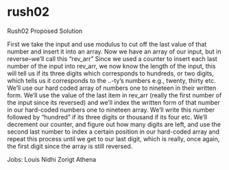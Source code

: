 # rush02
Rush02 Proposed Solution

First we take the input and use modulus to cut off the last value of that number and insert it into an array. Now we have an array of our input, but in reverse–we’ll call this “rev_arr”
Since we used a counter to insert each last number of the input into rev_arr, we now know the length of the input, this will tell us if its three digits which corresponds to hundreds, or two digits, which tells us it corresponds to the ..-ty’s numbers e.g., twenty, thirty etc. 
We’ll use our hard coded array of numbers one to nineteen in their written form. We’ll use the value of the last item in rev_arr (really the first number of the input since its reversed) and we’ll index the written form of that number in our hard-coded numbers one to nineteen array. We’ll write this number followed by “hundred” if its three digits or thousand if its four etc.
We’ll decrement our counter, and figure out how many digits are left, and use the second last number to index a certain position in our hard-coded array and repeat this process until we get to our last digit, which is really, once again, the first digit since the array is still reversed.

Jobs:
Louis
Nidhi
Zorigt
Athena 
